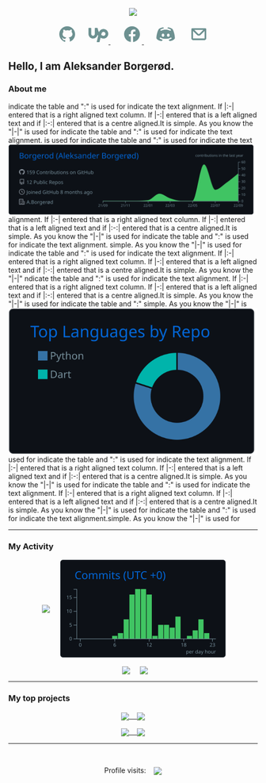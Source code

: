 <p align="center">
    <a><img src="https://readme-typing-svg.demolab.com/?lines=Welcome%20traveler;Full-stack%20software%20developer;%20Data%20extraction%20and%20analysis;Experienced%20UI%2FUX%20Designer;Always%20learning%20new%20things&font=Fira%20Code&center=true&width=440&height=45&color=6D9191&vCenter=true&size=22&pause=1000"></a>
  </p>
  
<p align="center">
    <!-- GITHUB -->
    <a href=""><svg xmlns="http://www.w3.org/2000/svg" x="0px" y="0px"
    width="40" height="40"
    viewBox="0 0 30 30"
    style=" fill:#6D9191;">    <path d="M15,3C8.373,3,3,8.373,3,15c0,5.623,3.872,10.328,9.092,11.63C12.036,26.468,12,26.28,12,26.047v-2.051 c-0.487,0-1.303,0-1.508,0c-0.821,0-1.551-0.353-1.905-1.009c-0.393-0.729-0.461-1.844-1.435-2.526 c-0.289-0.227-0.069-0.486,0.264-0.451c0.615,0.174,1.125,0.596,1.605,1.222c0.478,0.627,0.703,0.769,1.596,0.769 c0.433,0,1.081-0.025,1.691-0.121c0.328-0.833,0.895-1.6,1.588-1.962c-3.996-0.411-5.903-2.399-5.903-5.098 c0-1.162,0.495-2.286,1.336-3.233C9.053,10.647,8.706,8.73,9.435,8c1.798,0,2.885,1.166,3.146,1.481C13.477,9.174,14.461,9,15.495,9 c1.036,0,2.024,0.174,2.922,0.483C18.675,9.17,19.763,8,21.565,8c0.732,0.731,0.381,2.656,0.102,3.594 c0.836,0.945,1.328,2.066,1.328,3.226c0,2.697-1.904,4.684-5.894,5.097C18.199,20.49,19,22.1,19,23.313v2.734 c0,0.104-0.023,0.179-0.035,0.268C23.641,24.676,27,20.236,27,15C27,8.373,21.627,3,15,3z"></path></svg></a>&#8287;&#8287;&#8287;&#8287;&#8287;
    <!-- UPWORK -->
    <a href="">  <svg xmlns="http://www.w3.org/2000/svg" x="0px" y="0px"
    width="40" height="40"
    viewBox="0 0 50 50"
    style=" fill:#6D9191;"><path d="M 1 9 C 0.448 9 0 9.448 0 10 L 0 24.115234 C 0 30.276234 4.6829844 35.631469 10.833984 35.980469 C 16.730984 36.314469 21.747875 32.176391 22.796875 26.650391 C 23.366875 27.420391 23.94625 28.135969 24.53125 28.792969 L 21.001953 43.771484 C 20.932953 44.069484 21.002406 44.380094 21.191406 44.621094 C 21.382406 44.859094 21.670563 45 21.976562 45 L 27.095703 45 C 27.559703 45 27.959406 44.687328 28.066406 44.236328 C 28.687406 41.615328 29.660969 37.508156 30.542969 33.785156 L 31.453125 34.3125 C 33.618125 35.4335 35.815 36 38 36 C 45.192 36 50.926 29.641 49.875 22.25 C 49.179 17.354 45.414078 13.318344 40.580078 12.277344 C 34.951078 11.064344 29.525359 13.949141 27.193359 18.744141 C 27.193359 18.744141 26.934562 19.318578 26.726562 19.892578 C 25.076563 17.046578 24.107609 14.094078 23.599609 11.955078 C 23.414609 11.175078 23.137469 9.762875 23.105469 9.671875 C 22.966469 9.268875 22.589109 9 22.162109 9 L 17 9 C 16.448 9 16 9.448 16 10 L 16 24.300781 C 16 26.649781 14.287219 28.750516 11.949219 28.978516 C 9.2672187 29.240516 7 27.13 7 24.5 L 7 10 C 7 9.448 6.552 9 6 9 L 1 9 z M 38 19 C 40.757 19 43 21.243 43 24 C 43 26.757 40.757 29 38 29 C 35.775 29 33.713531 27.658281 32.269531 26.488281 C 32.796531 24.263281 33.15025 22.773047 33.15625 22.748047 C 33.72425 20.541047 35.717 19 38 19 z"></path></svg>   </a>&#8287;&#8287;&#8287;&#8287;&#8287;
    <!-- FACEBOOK -->
    <a href="">   <svg xmlns="http://www.w3.org/2000/svg" x="0px" y="0px"
    width="40" height="40"
    viewBox="0 0 30 30"
    style=" fill:#6D9191;">    <path d="M15,3C8.373,3,3,8.373,3,15c0,6.016,4.432,10.984,10.206,11.852V18.18h-2.969v-3.154h2.969v-2.099c0-3.475,1.693-5,4.581-5 c1.383,0,2.115,0.103,2.461,0.149v2.753h-1.97c-1.226,0-1.654,1.163-1.654,2.473v1.724h3.593L19.73,18.18h-3.106v8.697 C22.481,26.083,27,21.075,27,15C27,8.373,21.627,3,15,3z"></path></svg>
    </a>
    &#8287;&#8287;&#8287;&#8287;&#8287;
    <!-- DISCORD -->
    <a href="https://discordapp.com/users/3934"><svg xmlns="http://www.w3.org/2000/svg" x="0px" y="0px"
    width="40" height="40"
    viewBox="0 0 30 30"
    style=" fill:#6D9191;">    <path d="M25.12,6.946c-2.424-1.948-6.257-2.278-6.419-2.292c-0.256-0.022-0.499,0.123-0.604,0.357 c-0.004,0.008-0.218,0.629-0.425,1.228c2.817,0.493,4.731,1.587,4.833,1.647c0.478,0.278,0.638,0.891,0.359,1.368 C22.679,9.572,22.344,9.75,22,9.75c-0.171,0-0.343-0.043-0.501-0.135C21.471,9.598,18.663,8,15.002,8 C11.34,8,8.531,9.599,8.503,9.615C8.026,9.892,7.414,9.729,7.137,9.251C6.86,8.775,7.021,8.164,7.497,7.886 c0.102-0.06,2.023-1.158,4.848-1.65c-0.218-0.606-0.438-1.217-0.442-1.225c-0.105-0.235-0.348-0.383-0.604-0.357 c-0.162,0.013-3.995,0.343-6.451,2.318C3.564,8.158,1,15.092,1,21.087c0,0.106,0.027,0.209,0.08,0.301 c1.771,3.11,6.599,3.924,7.699,3.959c0.007,0.001,0.013,0.001,0.019,0.001c0.194,0,0.377-0.093,0.492-0.25l1.19-1.612 c-2.61-0.629-3.99-1.618-4.073-1.679c-0.444-0.327-0.54-0.953-0.213-1.398c0.326-0.443,0.95-0.541,1.394-0.216 C7.625,20.217,10.172,22,15,22c4.847,0,7.387-1.79,7.412-1.808c0.444-0.322,1.07-0.225,1.395,0.221 c0.324,0.444,0.23,1.066-0.212,1.392c-0.083,0.061-1.456,1.048-4.06,1.677l1.175,1.615c0.115,0.158,0.298,0.25,0.492,0.25 c0.007,0,0.013,0,0.019-0.001c1.101-0.035,5.929-0.849,7.699-3.959c0.053-0.092,0.08-0.195,0.08-0.301 C29,15.092,26.436,8.158,25.12,6.946z M11,19c-1.105,0-2-1.119-2-2.5S9.895,14,11,14s2,1.119,2,2.5S12.105,19,11,19z M19,19 c-1.105,0-2-1.119-2-2.5s0.895-2.5,2-2.5s2,1.119,2,2.5S20.105,19,19,19z"></path></svg></a>  &#8287;&#8287;&#8287;&#8287;&#8287;
    <!-- EMAIL -->
    <link href='https://css.gg/mail.css' rel='stylesheet'>
    <a href="">   <svg
    width="40"
    height="40"
    viewBox="0 0 24 24"
    fill="none"
    xmlns="http://www.w3.org/2000/svg"
    >
    <path
        fill-rule="evenodd"
        clip-rule="evenodd"
        d="M3.00977 5.83789C3.00977 5.28561 3.45748 4.83789 4.00977 4.83789H20C20.5523 4.83789 21 5.28561 21 5.83789V17.1621C21 18.2667 20.1046 19.1621 19 19.1621H5C3.89543 19.1621 3 18.2667 3 17.1621V6.16211C3 6.11449 3.00333 6.06765 3.00977 6.0218V5.83789ZM5 8.06165V17.1621H19V8.06199L14.1215 12.9405C12.9499 14.1121 11.0504 14.1121 9.87885 12.9405L5 8.06165ZM6.57232 6.80554H17.428L12.7073 11.5263C12.3168 11.9168 11.6836 11.9168 11.2931 11.5263L6.57232 6.80554Z"
        fill="#6D9191"
    />
    </svg>  </a>



## Hello, I am Aleksander Borgerød.

### About me 
<!-- ACTIVITY GRAPH -->
indicate the table and ":" is used for indicate the text alignment. If |:-| entered that is a right aligned text column. If |-:| entered that is a left aligned text and if |:-:| entered that is a centre aligned.It is simple. As you know the "|-|" is used for indicate the table and ":" is used for indicate the text alignment. <img align="right" src="https://raw.githubusercontent.com/Borgerod/Borgerod/main/profile-summary-card-output/github_dark/0-profile-details.svg"/>  is used for indicate the table and ":" is used for indicate the text alignment. If |:-| entered that is a right aligned text column. If |-:| entered that is a left aligned text and if |:-:| entered that is a centre aligned.It is simple. As you know the "|-|" is used for indicate the table and ":" is used for indicate the text alignment.
simple. As you know the "|-|" is used for indicate the table and ":" is used for indicate the text alignment. If |:-| entered that is a right aligned text column. If |-:| entered that is a left aligned text and if |:-:| entered that is a centre aligned.It is simple. As you know the "|-|" ndicate the table and ":" is used for indicate the text alignment. If |:-| entered that is a right aligned text column. If |-:| entered that is a left aligned text and if |:-:| entered that is a centre aligned.It is simple. As you know the "|-|" is used for indicate the table and ":" <img src="https://raw.githubusercontent.com/Borgerod/Borgerod/main/profile-summary-card-output/github_dark/1-repos-per-language.svg" align="left" /> simple. As you know the "|-|" is used for indicate the table and ":" is used for indicate the text alignment. If |:-| entered that is a right aligned text column. If |-:| entered that is a left aligned text and if |:-:| entered that is a centre aligned.It is simple. As you know the "|-|" is used for indicate the table and ":" is used for indicate the text alignment. If |:-| entered that is a right aligned text column. If |-:| entered that is a left aligned text and if |:-:| entered that is a centre aligned.It is simple. As you know the "|-|" is used for indicate the table and ":" is used for indicate the text alignment.simple. As you know the "|-|" is used for 

<!-- DIVIDER -->
<!-- <br clear="left"/> -->

---
<!-- PROFILE STATS 1: -->
### My Activity
<p align="center">
  &nbsp;&nbsp;<img height=200 max-width: min-content align="center" src="https://streak-stats.demolab.com/?user=Borgerod&theme=github-dark&hide_border=true"  />&nbsp;&nbsp;&nbsp;&nbsp;
  <img height=200 max-width: min-content  align="center" src="https://raw.githubusercontent.com/Borgerod/Borgerod/main/profile-summary-card-output/github_dark/4-productive-time.svg" /> 
</p> 
<p align="center">
      &nbsp;&nbsp;<img height=220 max-width: min-content align="center" src="https://github-readme-stats.vercel.app/api/top-langs/?username=Borgerod&theme=github_dark&hide=html,&langs_count=3&hide_border=true" />&nbsp;&nbsp;&nbsp;&nbsp;
      <img height=220 max-width: min-content align="center" src="https://github-readme-stats.vercel.app/api?username=Borgerod&theme=github_dark&show_icons=true&line_height=27&count_private=true&hide_border=true"  />
</p> 



<!-- Divider -->
<!-- <br></br> -->
---
<!-- REPO'S: -->
### My top projects
<p align="left">
  <p align="center">
  <a href="https://github.com/Borgerod/BarniBus">
    <img align="center" src="https://github-readme-stats.vercel.app/api/pin/?username=Borgerod&repo=BarniBus&theme=github_dark&hide_border=true" />&nbsp;&nbsp;&nbsp;
  </a>
  <a href="https://github.com/Borgerod/ProSpector">
    <img align="center" src="https://github-readme-stats.vercel.app/api/pin/?username=Borgerod&repo=ProSpector&theme=github_dark&hide_border=true" />
  </a>
</p>
<p align="center">
  <a href="https://github.com/Borgerod/Telegram_surveillance">
    <img align="center" src="https://github-readme-stats.vercel.app/api/pin/?username=Borgerod&repo=Telegram_surveillance&theme=github_dark&hide_border=true" />&nbsp;&nbsp;&nbsp;
  </a>
  <a href="https://github.com/Borgerod/Investerings_Kalkulator">
    <img align="center" src="https://github-readme-stats.vercel.app/api/pin/?username=Borgerod&repo=Investerings_Kalkulator&theme=github_dark&hide_border=true" />
  </a>
  </p>
</p>

---
<!-- PROFILE COUNTER: -->
<br>
  <P align = "center">
    <a>
      Profile visits: &nbsp;&nbsp; <img align="center" src="https://profile-counter.glitch.me/borgerod/count.svg"/>
    </a>
  </p>
</br>
<!-- </div> -->

